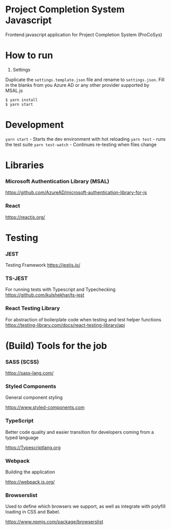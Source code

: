 # Project Completion System Javascript
Frontend javascript application for Project Completion System (ProCoSys)

# How to run

1) Settings

Duplicate the `settings.template.json` file and rename to `settings.json`.
Fill in the blanks from you Azure AD or any other provider supported by MSAL.js
```
$ yarn install
$ yarn start
```

# Development
`yarn start` - Starts the dev environment with hot reloading
`yarn test` - runs the test suite
`yarn test-watch` - Continues re-testing when files change

# Libraries

### Microsoft Authentication Library (MSAL)

https://github.com/AzureAD/microsoft-authentication-library-for-js

### React
https://reactjs.org/

# Testing

### JEST
Testing Framework
https://jestjs.io/

### TS-JEST
For running tests with Typescript and Typechecking
https://github.com/kulshekhar/ts-jest

### React Testing Library
For abstraction of boilerplate code when testing and test helper functions
https://testing-library.com/docs/react-testing-library/api

# (Build) Tools for the job

### SASS (SCSS)
https://sass-lang.com/

### Styled Components
General component styling

https://www.styled-components.com

### TypeScript
Better code quality and easier transition for developers coming from a typed language

https://Typescriptlang.org

### Webpack
Building the application

https://webpack.js.org/

### Browserslist
Used to define which browsers we support, as well as integrate with polyfill loading in CSS and Babel. 

https://www.npmjs.com/package/browserslist


